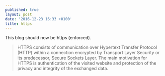 ```yaml
---
published: true
layout: post
date: '2016-12-23 16:33 +0100'
title: https
---
```

This blog should now be https (enforced).

> HTTPS consists of communication over Hypertext Transfer Protocol (HTTP) within a connection encrypted by Transport Layer Security or its predecessor, Secure Sockets Layer. The main motivation for HTTPS is authentication of the visited website and protection of the privacy and integrity of the exchanged data.